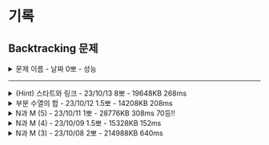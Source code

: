 # 기록
## Backtracking 문제

<details>
<summary>문제 이름 - 날짜 0뽀 - 성능</summary>
<div markdown="1">
<ul>
<li>공개한 1등 기록: </li>
<li>추정 시간 복잡도: </li>
<li>문제 핵심</li>
<ul>
    <li></li>    
    <li></li>  
</ul>
<li>어려웠던 부분 해결</li>
<ul>
    <li></li>
    <ul>
        <li></li>
    </ul>
    <li></li>
    <ul>
        <li></li>
    </ul>
</ul>
<li>순위 코드 분석 후 배운 점</li>
<ul>
    <li></li>
    <li></li>
    <li></li>
</ul>
<li>보충이 필요한 지식</li>
<ul>
    <li></li>
    <li></li>
</ul>
<li>~칭찬~</li>
<ul>
<li></li>
<ul><li></li></ul>
</ul>
</ul>
</div>
</details>

-----

<details>
<summary>(Hint) 스타트와 링크 - 23/10/13 8뽀 - 19648KB 268ms</summary>
<div markdown="1">
<ul>
<li>공개한 1등 기록: 14704KB 140ms </li>
<li>문제 핵심</li>
<ul>
    <li>조합을 이용해 N/2명씩 두 팀으로 나눠 팀 별합, 두 팀의 차 구하기</li>
    <li>한 팀이 정해지면 다른 팀은 나머지라는 점을 이용</li>
    <ul>
        <li>이미 구해 놓은 visited 이용 (N은 최대 20)</li>
    </ul>
    <li>동시에 합 구하기</li>
    <ul><li>이중 for문 내에서 조건 분기로 동시에 합 구하기</li></ul>
</ul>
<li>어려웠던 부분 해결</li>
<ul>
    <li>그동안 sb에 넣고 print만 해서 정작 넣어서 사용하는 법이 어려웠음</li>
    <ul><li>정답 코드에서 사용하진 않았지만, 조합은 배열 쌍을 다시 list에 저장하고, 수열은 결국 S는 2차원 배열이라는 점에서 배열의 idx 0,1 사용하는 방식으로 구현해냄.</li>
    <li>정답 코드에서는 결국 조합을 찾으면 바로 사용했는데, 그래서 N과 M 시리즈가 그냥 sb에 넣을 줄 알고, print하면 되는 식으로 출제되었나?</li>
    </ul>
    <li>초기 발상 - 시간 초과</li>
    <ol>
        <li>(N개에서 2/N개 만큼 조합 뽑고,(nC(n/2))/2번 하면 중복X 경우의 수 추출 - Start팀</li>
        <li>해당 조합을 나누는 건 숫자 한 개가 속한 조합을 전부 구하면 한 쪽은 Start, 다른 쪽은 Link로 나누어 sum, cnt를 두 번 연산하지 않아도 되기 때문.</li>
        <li>각 Start팀에 없는 Link 팀 구하기
        </li>
        <li>추출한 idx 조합 2개 뽑는 순열로 합 구하기 (Start, Link 팀 각각)
        </li>
        <li>Math.abs으로 각 팀의 sum 차 구하기</li>
    </ol>
    <li>발상 수정 - 시간 초과</li>
    <ol>
        <li>N개에서 2/N개 만큼 조합 전부 뽑기 - 반을 나누면 각 Start, Link 팀 완성</li>
        <li>추출한 idx 조합 전부 2개 뽑는 순열로 합 구하기
        </li>
        <li>Math.abs으로 각 팀의 sum 차 구하기</li>
    </ol>
    <li>힌트 확인 후 수정</li>
    <ul>
        <li>조합 내에서 팀이 정해지면, visited를 이용해 상대 팀을 바로 결정</li>
        <li>이중 for문 한 개 내에서 두 개의 팀 전부 합 구하기</li>
    </ul>
    <details>
<summary>틀린 코드</summary>
<div markdown="1">

    //처음부터 시간초과...
    
    import java.io.BufferedReader;
    import java.io.IOException;
    import java.io.InputStreamReader;
    import java.util.ArrayList;
    import java.util.List;
    import java.util.Map;
    import java.util.Scanner;
    import java.util.StringTokenizer;
    
    public class Main {
    static int N;
    static int[][] S;
    static boolean[] visited;
    static int[] comb;
    static int[] perm;
    static ArrayList<List<Integer>> combList = new ArrayList();
    // static StringBuilder sb = new StringBuilder();
    static int sum = 0;

	public static void main(String[] args) throws IOException {

		BufferedReader br = new BufferedReader(new InputStreamReader(System.in));
		StringTokenizer st = new StringTokenizer(br.readLine());
		N = Integer.parseInt(st.nextToken());
		S = new int[N + 1][N + 1];
		visited = new boolean[N];
		comb = new int[N / 2];
		perm = new int[N / 2];

		for (int i = 1; i <= N; i++) {
			st = new StringTokenizer(br.readLine());
			for (int j = 1; j <= N; j++) {
				S[i][j] = Integer.parseInt(st.nextToken());
			}
		}//입력 및 초기화 완료

		// sb = new StringBuilder();
		startAndLinkComb(0, 0);

		int[] sumArr = new int[combList.size()];
		int cnt = 0;
		for (List<Integer> item : combList) {
			// System.out.println(">>>");
			sum = 0;
			// sb = new StringBuilder();
			visited = new boolean[N];
			sumArr[cnt++] = startAndLinkPerm(item, 0);
			// System.out.println("sum = " + sum);
			// System.out.println(sb);
		}

		int lastIdx = sumArr.length - 1;
		int minSum = Integer.MAX_VALUE;
		for (int i = 0; i < sumArr.length / 2; i++) {
			int sum = Math.abs(sumArr[i] - sumArr[lastIdx - i]);
			minSum = Math.min(sum, minSum);
		}
		System.out.println(minSum);
		// System.out.println("----------");
		// System.out.println(sb);
	}


	static void startAndLinkComb(int depth, int cur) {
		//comb = new int[N/2][2];
		//(N개에서 2/N개 만큼 조합 뽑기(nC(n/2))%2번 하면 중복X 경우의 수 추출

		if (depth == N / 2) {
			ArrayList<Integer> tempList = new ArrayList<>();
			for (int i = 0; i < N / 2; i++) {
				// sb.append(comb[i]).append(" ");
				tempList.add(comb[i]);
			}
			// sb.append("\n");
			combList.add(tempList);
			return;
		}

		for (int i = cur; i < N; i++) {

			//이 조건 왜 여기? 재귀 끝나고가 왜 아니지?
			// if (depth == 0 & i > 0)
			// 	return;

			if (visited[i]) {
				continue;
			}

			visited[i] = true;
			comb[depth] = i + 1;
			startAndLinkComb(depth + 1, i);
			visited[i] = false;
		}

	}

	static int startAndLinkPerm(List<Integer> item, int depth) {
		if (depth == 2) {
			sum += S[perm[0]][perm[1]];
			// sb.append(perm[0]).append(" ").append(perm[1]).append(" ");
			// sb.append(", S: ").append(S[perm[0]][perm[1]]);
			// sb.append('\n');
		}

		for (int i = 0; i < N / 2; i++) {
			if (visited[i]) {
				continue;
			}
			visited[i] = true;
			perm[depth] = item.get(i);
			startAndLinkPerm(item, depth + 1);
			visited[i] = false;
		}

		return sum;

	}

    }       
</div>
</details>

</ul>
<li>순위 코드 분석 후 배운 점</li>
<ul>
    <li>섬의 개수와 비슷하게 for 없이 그냥 재귀로만 조합 가능, 확인한 상위권 전부 이렇게 풀이.</li>
    <ul><li>재귀함수로 들어온 수 +1 재귀, 여기까지만 하는 재귀 총 2개를 다시 돌리면서 전체 조합 탐색</li></ul>
</ul>
<li>보충이 필요한 지식</li>
<ul>
    <li>초기에 조합 -> 순열로 진행하는 건 어느 부분에서 시간 초과가 나는 걸까? (저 발상 자체가 시간 초과인지, 내가 잘못 짠 건지)</li>
    <li>조합 구할 때 재귀 내에서 분기하는 법을 더 공부하기, 특히 idx 이용와 sum 구하는 방식</li>
    <li>구한 조합을 저장하는 방법</li>
    <li>하기 코드는 조합 함수 for의 맨 위에 위치해야 원하는 대로(1번 선수일 때만 조합을 구하고 싶은 것, 그게 절반이니까.) 동작하는데, 그 이유는? (처음에는 for의 마지막에 놓음, 조합 재귀가 끝난 후 다시 돌 때 검사해도 충분하다 생각함) 
 
    if (depth == 0 & i > 0)
	return;

</li>
    <li>N개를 뽑는 게 정해져 있는 경우, 숫자 한 개가 들어있는 조합을 전부 구하면 나머지는 각각의 경우에 대응하는 나머지가 구해지는 점. -> 전부 확인해 보고야 확신, 이에 대해서 좀 더 수학적으로 설명(검증)할 수 있으면 좋겠음.</li>
</ul>
<li>~칭찬~</li>
<ul>
<li>어떻게 푸는지는 떠올렸다! 잘했다! visited로 이용하는 것 등 있는 변수, 조건을 최대한 잘 활용할 생각을 더 열심히 하면 되겠다! 조건문과 재귀함수만 이용한 탐색도 좀 더 공부하면 된다!</li>
</ul>
</ul>
</div>
</details>


<details>
<summary>부분 수열의 합 - 23/10/12 1.5뽀 - 14208KB 208ms</summary>
<div markdown="1">
<ul>
<li>공개한 1등 기록: 14068KB 124ms </li>
<li>문제 핵심</li>
<ul>
    <li>조합 + 합 비교</li>   

    //depth==depthLimit sum이 S인지 확인 후 return
    //조합 찾기
        //이전 idx+1부터 방문했는지 확인 후 방문하지 않은 곳 선택해 재귀

</ul>
<li>어려웠던 부분 해결</li>
<ul>
    <li>중복 제거를 의도했으나 조합 3개부터는 중복이 들어감.</li>
    <ul>
        <li>이전에는 i=depth여서 arr[i]일 때 중복이었음. i=cur로 해결</li>
    </ul>
</ul>
<li>순위 코드 분석 후 배운 점</li>
<ul>
    <li>성환님 코드 확인 -> main에서 digit 정하지 않고, 재귀함수에서 i=cur로 그냥 for 돌리기만 해도 모든 조합 구해짐.(순서대로가 아닐 뿐) sum==S 확인하는 과정을 재귀마다 하면 모든 조합에 대해 비교.</li>
    <li>순위권에 대해서는... 조금 더 공부 필요</li>
</ul>
<li>보충이 필요한 지식</li>
<ul>
    <li>오름차순으로 정렬 후 sum>S인 경우 return -> 반례가 뭘까? 왜 틀리지?</li>
    <li>visited를 없애는 방법이 있을까?</li>
    <li>비트 연산자를 활용하는 이유?</li>
    <li>재귀함수의 동작 과정에 대해서 조금 더 공부하기. - for문 내 i=cur 설정만으로도 모든 조합을 구한다는 것.</li>
    <li>확인한 순위권에서는 전부 하기 코드와 같이 진행했는데, 잘 감이 안 옴.</li>   

    backtracking(depth + 1, sum);   
    backtracking(depth + 1, sum + arr[depth]);
</ul>
<li>~칭찬~</li>
<ul>
<li>idx 오류가 자꾸 발생하지만, 그래도 빠르게 문제 파악한 덕에 정답 도출까지 오래 걸리지는 않음!</li>
</ul>
</ul>
</div>
</details>
<details>
<summary>N과 M (5) - 23/10/11 1뽀 - 28776KB 308ms 70등!!</summary>
<div markdown="1">
<ul>
<li>공개한 1등 기록: 28372KB 268ms</li>
<li>문제 핵심</li>
<ul>
    <li>입력 받은 수로 순열 구하기</li>    
    <li>입력 받은 수와 digit의 idx 설정에 유의</li>  
</ul>
<li>어려웠던 부분 해결</li>
<ul>
    <li>sb에 공백 추가가 아니라 공백을 출력해서 오류</li>
    <ul>
        <li>컴파일러는 잘못하지 않는다...</li>
    </ul>
    <li>result, numArr를 따로 구현하지 않아 이상한 수 출력 </li>
    <ul><li>역시 구조화를 해야 함.</li>
    </ul>
</ul>
<li>순위 코드 분석 후 배운 점</li>
<ul>
    <li>로직은 거의 비슷</li>
    <li>추후 파라미터로 문자열 넘기기 도전</li>
</ul>
<li>보충이 필요한 지식</li>
<ul>
    <li>dfs-for 내에서 조건 맞으면 시행하는 것보다 continue로 구현하면 더 빠른가?</li>
</ul>
<li>~칭찬~</li>
<ul>
<li>뚝딱뚝딱~ 구조를 짜고 했다면 더 좋았겠지만, 늘어지는 것보단 풀기를 택해서 풀어낸 게 장하다!</li>
<li>N과 M은.. 그래도 이제 진짜... 어느 정도는 익힌 듯.</li>
</ul>
</ul>
</div>
</details>

<details>
<summary>N과 M (4) - 23/10/09 1.5뽀 - 15328KB 152ms</summary>
<div markdown="1">
<ul>
<li>공개한 1등 기록: 15488KB 136ms</li>
<li>문제 핵심</li>
<ul>
    <li>중복 허용</li>    
    <li>비내림차순</li>  
</ul>
<li>어려웠던 부분 해결</li>
<ul>
    <li>중복 허용, 비내림차순</li>
    <ul>
        <li>수열 loop에서 루프 시작값 설정에 따라 중복 허용 및 비 내림차순 구현</li>
    </ul>
    <li>char[] idx</li>
    <ul>
        <li>2*M+1, 2*M-1 헷갈리는 등 자잘한 idx 오류 -> 배열에 담길 수 써보고 그대로 구현</li>
        <li>for 내에서의 변수를 i가 아닌 (for에서는 상수인) M으로 설정해 오류 -> 디버깅으로 실제 들어가는 값 확인해 정정</li>
    </ul>
</ul>
<li>순위 코드 분석 후 배운 점</li>
<ul>
    <li>시간 복잡도 고려시, for를 줄이는 게 더 나음.</li>
    <ul>
    <li>sb.append(arr[i]).append(' ')와 각 공백 포함 arr[i]에서 sb.append(arr[i]); loop를 도는 수에서 유의미한 시간 차이가 발생한 걸로 추정.</li>
    </ul>
    <li>M이 depth라는 점을 제대로 인지함.</li>
    <li>char[2*M] 대신 비트연산자 사용</li>
</ul>
<li>보충이 필요한 지식</li>
<ul>
    <li>int를 char로 변환하는 과정에 유의미한 시간이 소요되는지</li> 
</ul>
<li>~칭찬~</li>
<ul>
<li>어제 배운 거 활용함!</li>
<ul><li>char[]에 저장, main에서 공백 및 줄바꿈 초기화 해 backtracking 함수 내에서는 최소한 동작만 하도록 구현</li></ul>
</ul>
</ul>
</div>
</details>


<details>
<summary>N과 M (3) - 23/10/08 2뽀 - 214988KB 640ms</summary>
<div markdown="1">
<ul>
<li>공개한 1등 기록: 64840KB 364ms</li>
<li>문제 핵심</li>
<ul>
    <li>중복 숫자를 허용한 수열</li>    
    <li>depth==3마다 print 출력 시 촉박한 시간 해결</li>  
</ul>
<li>어려웠던 부분 해결</li>
<ul>
    <li>1 2 1 이후 1 2 2가 아닌 2 1 2 출력</li>
    <ul>
        <li>list.remove((Integer)idx)여서 중복인 경우 앞부터 지워줬기에 오류, depth 위치를 지워주도록 수정</li>
    </ul>
    <li>시간 초과</li>
    <ul>
        <li>시간 초과 해결을 위해 StringBuilder 사용, 마지막에 한번에 print</li>
    </ul>
</ul>
<li>순위 코드 분석 후 배운 점</li>
<ul>
    <li>list 대신 array 사용 시 remove 작업 없이 해당 idx의 값만 재할당하면 됨.</li>
    <li>array를 char 타입으로 선언 후 “ “, “\n”를 미리 main에서 초기화해 놓으면 재귀 함수 내 단계가 간략해짐.</li>
    <li>파라미터로 한 줄의 입력을 넘겨 줄 수도 있음. 예) 초기화: ""+i+" " →  k+i+" "  </li>
</ul>
<li>보충이 필요한 지식</li>
<ul>
    <li>buffer, StringBuilder 개념</li>
    <li>int와 char 변환, 예) (char)(i + '0')</li>
</ul>
</ul>
</div>
</details>
